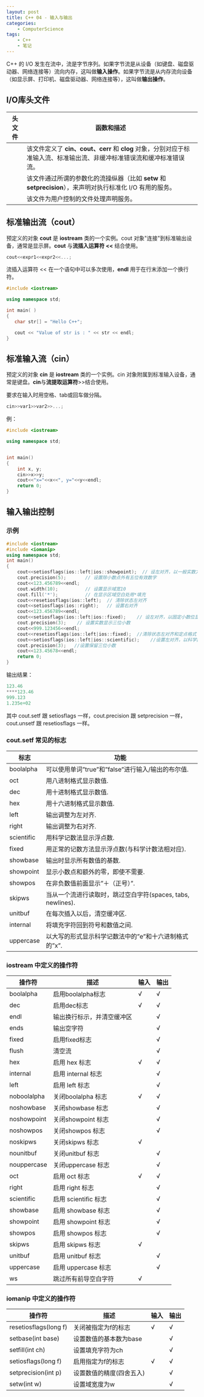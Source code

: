 ```yaml
---
layout: post
title: C++ 04 - 输入与输出
categories:
    - ComputerScience
tags:
    - C++
    - 笔记
---
```


C++ 的 I/O 发生在流中，流是字节序列。如果字节流是从设备（如键盘、磁盘驱动器、网络连接等）流向内存，这叫做**输入操作**。如果字节流是从内存流向设备（如显示屏、打印机、磁盘驱动器、网络连接等），这叫做**输出操作**。

## I/O库头文件

| 头文件 | 函数和描述 |
| --- | --- |
| <iostream> | 该文件定义了 **cin、cout、cerr** 和 **clog** 对象，分别对应于标准输入流、标准输出流、非缓冲标准错误流和缓冲标准错误流。 |
| <iomanip> | 该文件通过所谓的参数化的流操纵器（比如 **setw** 和 **setprecision**），来声明对执行标准化 I/O 有用的服务。 |
| <fstream> | 该文件为用户控制的文件处理声明服务。 |

## 标准输出流（cout）

预定义的对象 **cout** 是 **iostream** 类的一个实例。cout 对象"连接"到标准输出设备，通常是显示屏。**cout** 与**流插入运算符 <<** 结合使用。

```cpp
cout<<expr1<<expr2<<...;
```

流插入运算符 << 在一个语句中可以多次使用，**endl** 用于在行末添加一个换行符。

```cpp
#include <iostream>

using namespace std;

int main( )
{
   char str[] = "Hello C++";

   cout << "Value of str is : " << str << endl;
}
```

## 标准输入流（cin）

预定义的对象 **cin** 是 **iostream** 类的一个实例。cin 对象附属到标准输入设备，通常是键盘。**cin**与**流提取运算符**>>结合使用。

要求在输入时用空格、tab或回车做分隔。

```cpp
cin>>var1>>var2>>...;
```

例：

```cpp
#include <iostream>

using namespace std;


int main()
{
    int x, y;
    cin>>x>>y;
    cout<<"x="<<x<<", y="<<y<<endl;
    return 0;
}
```

## 输入输出控制

### 示例

```cpp
#include <iostream>
#include <iomanip>
using namespace std;
int main()
{
    cout<<setiosflags(ios::left|ios::showpoint);  // 设左对齐，以一般实数方式显示
    cout.precision(5);       // 设置除小数点外有五位有效数字 
    cout<<123.456789<<endl;
    cout.width(10);          // 设置显示域宽10 
    cout.fill('*');          // 在显示区域空白处用*填充
    cout<<resetiosflags(ios::left);  // 清除状态左对齐
    cout<<setiosflags(ios::right);   // 设置右对齐
    cout<<123.456789<<endl;
    cout<<setiosflags(ios::left|ios::fixed);    // 设左对齐，以固定小数位显示
    cout.precision(3);    // 设置实数显示三位小数
    cout<<999.123456<<endl; 
    cout<<resetiosflags(ios::left|ios::fixed);  //清除状态左对齐和定点格式
    cout<<setiosflags(ios::left|ios::scientific);    //设置左对齐，以科学技术法显示 
    cout.precision(3);   //设置保留三位小数
    cout<<123.45678<<endl;
    return 0; 
}
```

输出结果：

```cpp
123.46
****123.46
999.123
1.235e+02
```

其中 cout.setf 跟 setiosflags 一样，cout.precision 跟 setprecision 一样，cout.unsetf 跟 resetiosflags 一样。

### cout.setf 常见的标志

| 标志  | 功能  |
| --- | --- |
| boolalpha | 可以使用单词”true”和”false”进行输入/输出的布尔值. |
| oct | 用八进制格式显示数值. |
| dec | 用十进制格式显示数值. |
| hex | 用十六进制格式显示数值. |
| left | 输出调整为左对齐. |
| right | 输出调整为右对齐. |
| scientific | 用科学记数法显示浮点数. |
| fixed | 用正常的记数方法显示浮点数(与科学计数法相对应). |
| showbase | 输出时显示所有数值的基数. |
| showpoint | 显示小数点和额外的零，即使不需要. |
| showpos | 在非负数值前面显示”＋（正号）”. |
| skipws | 当从一个流进行读取时，跳过空白字符(spaces, tabs, newlines). |
| unitbuf | 在每次插入以后，清空缓冲区. |
| internal | 将填充字符回到符号和数值之间. |
| uppercase | 以大写的形式显示科学记数法中的”e”和十六进制格式的”x”. |

### iostream 中定义的操作符

| 操作符 | 描述  | 输入  | 输出  |
| --- | --- | --- | --- |
| boolalpha | 启用boolalpha标志 | √   | √   |
| dec | 启用dec标志 | √   | √   |
| endl | 输出换行标示，并清空缓冲区 |     | √   |
| ends | 输出空字符 |     | √   |
| fixed | 启用fixed标志 |     | √   |
| flush | 清空流 |     | √   |
| hex | 启用 hex 标志 | √   | √   |
| internal | 启用 internal 标志 |     | √   |
| left | 启用 left 标志 |     | √   |
| noboolalpha | 关闭boolalpha 标志 | √   | √   |
| noshowbase | 关闭showbase 标志 |     | √   |
| noshowpoint | 关闭showpoint 标志 |     | √   |
| noshowpos | 关闭showpos 标志 |     | √   |
| noskipws | 关闭skipws 标志 | √   |     |
| nounitbuf | 关闭unitbuf 标志 |     | √   |
| nouppercase | 关闭uppercase 标志 |     | √   |
| oct | 启用 oct 标志 | √   | √   |
| right | 启用 right 标志 |     | √   |
| scientific | 启用 scientific 标志 |     | √   |
| showbase | 启用 showbase 标志 |     | √   |
| showpoint | 启用 showpoint 标志 |     | √   |
| showpos | 启用 showpos 标志 |     | √   |
| skipws | 启用 skipws 标志 | √   |     |
| unitbuf | 启用 unitbuf 标志 |     | √   |
| uppercase | 启用 uppercase 标志 |     | √   |
| ws  | 跳过所有前导空白字符 | √   |     |

### iomanip 中定义的操作符

| 操作符 | 描述  | 输入  | 输出  |
| --- | --- | --- | --- |
| resetiosflags(long f) | 关闭被指定为f的标志 | √   | √   |
| setbase(int base) | 设置数值的基本数为base |     | √   |
| setfill(int ch) | 设置填充字符为ch |     | √   |
| setiosflags(long f) | 启用指定为f的标志 | √   | √   |
| setprecision(int p) | 设置数值的精度(四舍五入) |     | √   |
| setw(int w) | 设置域宽度为w |     | √   |
